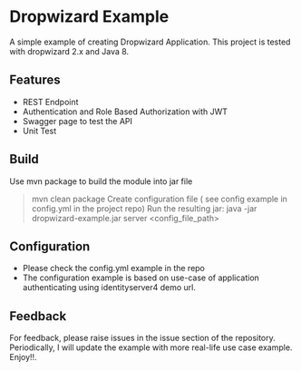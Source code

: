 # Dropwizard Example

A simple example of creating Dropwizard Application. This project is tested with dropwizard 2.x and Java 8.

## Features
- REST Endpoint
- Authentication and Role Based Authorization with JWT
- Swagger page to test the API
- Unit Test


## Build
Use mvn package to build the module into jar file
> mvn clean package
> Create configuration file ( see config example in config.yml in the project repo)
> Run the resulting jar:
java -jar dropwizard-example.jar server <config_file_path>


## Configuration
- Please check the config.yml example in the repo
- The configuration example is based on use-case of application authenticating using identityserver4 demo url.

## Feedback
For feedback, please raise issues in the issue section of the repository. Periodically, I will update the example with more real-life use case example. Enjoy!!.

